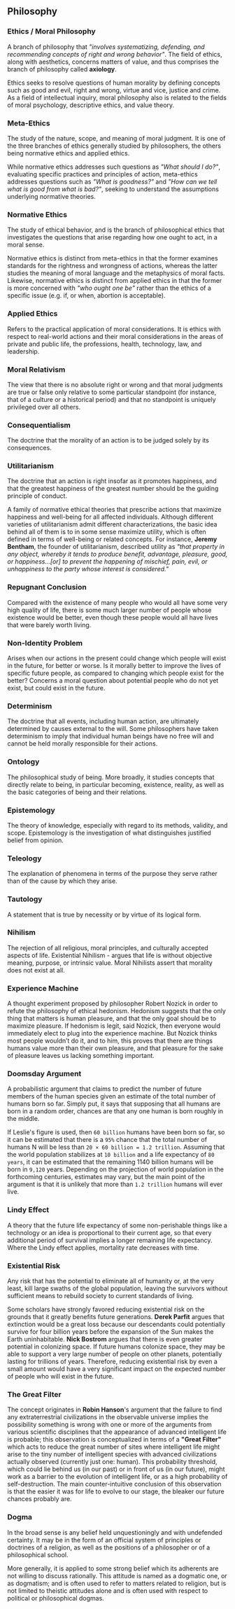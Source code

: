 ## Philosophy


### Ethics / Moral Philosophy
A branch of philosophy that *"involves systematizing, defending, and recommending concepts of right and wrong behavior"*. The field of ethics, along with aesthetics, concerns matters of value, and thus comprises the branch of philosophy called **axiology**.

Ethics seeks to resolve questions of human morality by defining concepts such as good and evil, right and wrong, virtue and vice, justice and crime. As a field of intellectual inquiry, moral philosophy also is related to the fields of moral psychology, descriptive ethics, and value theory.


### Meta-Ethics
The study of the nature, scope, and meaning of moral judgment. It is one of the three branches of ethics generally studied by philosophers, the others being normative ethics and applied ethics.

While normative ethics addresses such questions as *"What should I do?"*, evaluating specific practices and principles of action, meta-ethics addresses questions such as *"What is goodness?"* and *"How can we tell what is good from what is bad?"*, seeking to understand the assumptions underlying normative theories.


### Normative Ethics
The study of ethical behavior, and is the branch of philosophical ethics that investigates the questions that arise regarding how one ought to act, in a moral sense.

Normative ethics is distinct from meta-ethics in that the former examines standards for the rightness and wrongness of actions, whereas the latter studies the meaning of moral language and the metaphysics of moral facts. Likewise, normative ethics is distinct from applied ethics in that the former is more concerned with *"who ought one be"* rather than the ethics of a specific issue (e.g. if, or when, abortion is acceptable).


### Applied Ethics
Refers to the practical application of moral considerations. It is ethics with respect to real-world actions and their moral considerations in the areas of private and public life, the professions, health, technology, law, and leadership.


### Moral Relativism
The view that there is no absolute right or wrong and that moral judgments are true or false only relative to some particular standpoint (for instance, that of a culture or a historical period) and that no standpoint is uniquely privileged over all others. 


### Consequentialism
The doctrine that the morality of an action is to be judged solely by its consequences.


### Utilitarianism 
The doctrine that an action is right insofar as it promotes happiness, and that the greatest happiness of the greatest number should be the guiding principle of conduct.

A family of normative ethical theories that prescribe actions that maximize happiness and well-being for all affected individuals. Although different varieties of utilitarianism admit different characterizations, the basic idea behind all of them is to in some sense maximize utility, which is often defined in terms of well-being or related concepts. For instance, **Jeremy Bentham**, the founder of utilitarianism, described utility as *"that property in any object, whereby it tends to produce benefit, advantage, pleasure, good, or happiness...[or] to prevent the happening of mischief, pain, evil, or unhappiness to the party whose interest is considered."*


### Repugnant Conclusion
Compared with the existence of many people who would all have some very high quality of life, there is some much larger number of people whose existence would be better, even though these people would all have lives that were barely worth living.


### Non-Identity Problem
Arises when our actions in the present could change which people will exist in the future, for better or worse. Is it morally better to improve the lives of specific future people, as compared to changing which people exist for the better? Concerns a moral question about potential people who do not yet exist, but could exist in the future.


### Determinism
The doctrine that all events, including human action, are ultimately determined by causes external to the will. Some philosophers have taken determinism to imply that individual human beings have no free will and cannot be held morally responsible for their actions.


### Ontology
The philosophical study of being. More broadly, it studies concepts that directly relate to being, in particular becoming, existence, reality, as well as the basic categories of being and their relations.


### Epistemology
The theory of knowledge, especially with regard to its methods, validity, and scope. Epistemology is the investigation of what distinguishes justified belief from opinion.


### Teleology
The explanation of phenomena in terms of the purpose they serve rather than of the cause by which they arise.


### Tautology
A statement that is true by necessity or by virtue of its logical form.


### Nihilism
The rejection of all religious, moral principles, and culturally accepted aspects of life. Existential Nihilism - argues that life is without objective meaning, purpose, or intrinsic value. Moral Nihilists assert that morality does not exist at all.


### Experience Machine
A thought experiment proposed by philosopher Robert Nozick in order to refute the philosophy of ethical hedonism. Hedonism suggests that the only thing that matters is human pleasure, and that the only goal should be to maximize pleasure. If hedonism is legit, said Nozick, then everyone would immediately elect to plug into the experience machine. But Nozick thinks most people wouldn’t do it, and to him, this proves that there are things humans value more than their own pleasure, and that pleasure for the sake of pleasure leaves us lacking something important.


### Doomsday Argument
A probabilistic argument that claims to predict the number of future members of the human species given an estimate of the total number of humans born so far. Simply put, it says that supposing that all humans are born in a random order, chances are that any one human is born roughly in the middle.

If Leslie's figure is used, then `60 billion` humans have been born so far, so it can be estimated that there is a `95%` chance that the total number of humans N will be less than `20 × 60 billion = 1.2 trillion`. Assuming that the world population stabilizes at `10 billion` and a life expectancy of `80 years`, it can be estimated that the remaining 1140 billion humans will be born in `9,120` years. Depending on the projection of world population in the forthcoming centuries, estimates may vary, but the main point of the argument is that it is unlikely that more than `1.2 trillion` humans will ever live.


### Lindy Effect
A theory that the future life expectancy of some non-perishable things like a technology or an idea is proportional to their current age, so that every additional period of survival implies a longer remaining life expectancy. Where the Lindy effect applies, mortality rate decreases with time.


### Existential Risk
Any risk that has the potential to eliminate all of humanity or, at the very least, kill large swaths of the global population, leaving the survivors without sufficient means to rebuild society to current standards of living.

Some scholars have strongly favored reducing existential risk on the grounds that it greatly benefits future generations. **Derek Parfit** argues that extinction would be a great loss because our descendants could potentially survive for four billion years before the expansion of the Sun makes the Earth uninhabitable. **Nick Bostrom** argues that there is even greater potential in colonizing space. If future humans colonize space, they may be able to support a very large number of people on other planets, potentially lasting for trillions of years. Therefore, reducing existential risk by even a small amount would have a very significant impact on the expected number of people who will exist in the future.


### The Great Filter
The concept originates in **Robin Hanson**'s argument that the failure to find any extraterrestrial civilizations in the observable universe implies the possibility something is wrong with one or more of the arguments from various scientific disciplines that the appearance of advanced intelligent life is probable; this observation is conceptualized in terms of a **"Great Filter"** which acts to reduce the great number of sites where intelligent life might arise to the tiny number of intelligent species with advanced civilizations actually observed (currently just one: human). This probability threshold, which could lie behind us (in our past) or in front of us (in our future), might work as a barrier to the evolution of intelligent life, or as a high probability of self-destruction. The main counter-intuitive conclusion of this observation is that the easier it was for life to evolve to our stage, the bleaker our future chances probably are.


### Dogma
In the broad sense is any belief held unquestioningly and with undefended certainty. It may be in the form of an official system of principles or doctrines of a religion, as well as the positions of a philosopher or of a philosophical school.

More generally, it is applied to some strong belief which its adherents are not willing to discuss rationally. This attitude is named as a dogmatic one, or as dogmatism; and is often used to refer to matters related to religion, but is not limited to theistic attitudes alone and is often used with respect to political or philosophical dogmas.
